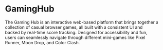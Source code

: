 # GamingHub
The Gaming Hub is an interactive web-based platform that brings together a collection of casual browser games, all built with a consistent UI and backed by real-time score tracking. Designed for accessibility and fun, users can seamlessly navigate through different mini-games like Pixel Runner, Moon Drop, and Color Clash.

